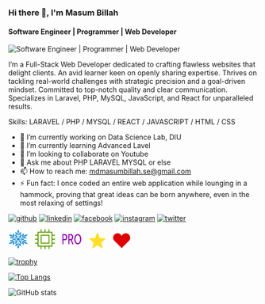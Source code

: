 ### Hi there 👋, I'm Masum Billah
#### Software Engineer | Programmer | Web Developer
![Software Engineer | Programmer | Web Developer](https://media.licdn.com/dms/image/D5616AQHvVP-HZWRIPg/profile-displaybackgroundimage-shrink_350_1400/0/1706613508190?e=1712188800&v=beta&t=YRMRbt-o72Hm-Atk_6fBo94LLHg7HGQkvlR126dCSts)

I’m a Full-Stack Web Developer dedicated to crafting flawless websites that delight clients. An avid learner keen on openly sharing expertise. Thrives on tackling real-world challenges with strategic precision and a goal-driven mindset. Committed to top-notch quality and clear communication. Specializes in Laravel, PHP, MySQL, JavaScript, and React for unparalleled results.

Skills: LARAVEL / PHP  / MYSQL / REACT / JAVASCRIPT / HTML / CSS

- 🔭 I’m currently working on Data Science Lab, DIU 
- 🌱 I’m currently learning Advanced Lavel  
- 👯 I’m looking to collaborate on Youtube 
- 💬 Ask me about PHP LARAVEL MYSQL or else 
- 📫 How to reach me: mdmasumbillah.se@gmail.com 
- ⚡ Fun fact: I once coded an entire web application while lounging in a hammock, proving that great ideas can be born anywhere, even in the most relaxing of settings! 


[<img src='https://cdn.jsdelivr.net/npm/simple-icons@3.0.1/icons/github.svg' alt='github' height='40'>](https://github.com/DiuMasum)  [<img src='https://cdn.jsdelivr.net/npm/simple-icons@3.0.1/icons/linkedin.svg' alt='linkedin' height='40'>](https://www.linkedin.com/in/mdmasumbillah33/)  [<img src='https://cdn.jsdelivr.net/npm/simple-icons@3.0.1/icons/facebook.svg' alt='facebook' height='40'>](https://www.facebook.com/mohammad.masumsahriar)  [<img src='https://cdn.jsdelivr.net/npm/simple-icons@3.0.1/icons/instagram.svg' alt='instagram' height='40'>](https://www.instagram.com/masum.sahriar/)  [<img src='https://cdn.jsdelivr.net/npm/simple-icons@3.0.1/icons/twitter.svg' alt='twitter' height='40'>](https://twitter.com/masum_sahriar_)  

<a href='https://archiveprogram.github.com/'><img src='https://raw.githubusercontent.com/acervenky/animated-github-badges/master/assets/acbadge.gif' width='40' height='40'></a> <a href='https://docs.github.com/en/developers'><img src='https://raw.githubusercontent.com/acervenky/animated-github-badges/master/assets/devbadge.gif' width='40' height='40'></a> <a href='https://github.com/pricing'><img src='https://raw.githubusercontent.com/acervenky/animated-github-badges/master/assets/pro.gif' width='40' height='40'></a> <a href='https://stars.github.com/'><img src='https://raw.githubusercontent.com/acervenky/animated-github-badges/master/assets/starbadge.gif' width='35' height='35'></a> <a href='https://docs.github.com/en/github/supporting-the-open-source-community-with-github-sponsors'><img src='https://raw.githubusercontent.com/acervenky/animated-github-badges/master/assets/sponsorbadge.gif' width='35' height='35'></a> 

[![trophy](https://github-profile-trophy.vercel.app/?username=DiuMasum)](https://github.com/ryo-ma/github-profile-trophy)

[![Top Langs](https://github-readme-stats.vercel.app/api/top-langs/?username=DiuMasum)](https://github.com/anuraghazra/github-readme-stats)

![GitHub stats](https://github-readme-stats.vercel.app/api?username=DiuMasum&show_icons=true)  

